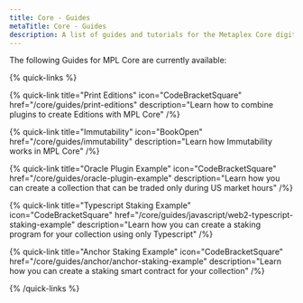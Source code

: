 ```yaml
---
title: Core - Guides
metaTitle: Core - Guides
description: A list of guides and tutorials for the Metaplex Core digital asset standard on the Solana blockchain.
---
```


The following Guides for MPL Core are currently available:

{% quick-links %}

{% quick-link title="Print Editions" icon="CodeBracketSquare" href="/core/guides/print-editions" description="Learn how to combine plugins to create Editions with MPL Core" /%}

{% quick-link title="Immutability" icon="BookOpen" href="/core/guides/immutability" description="Learn how Immutability works in MPL Core" /%}

{% quick-link title="Oracle Plugin Example" icon="CodeBracketSquare" href="/core/guides/oracle-plugin-example" description="Learn how you can create a collection that can be traded only during US market hours" /%}

{% quick-link title="Typescript Staking Example" icon="CodeBracketSquare" href="/core/guides/javascript/web2-typescript-staking-example" description="Learn how you can create a staking program for your collection using only Typescript" /%}

{% quick-link title="Anchor Staking Example" icon="CodeBracketSquare" href="/core/guides/anchor/anchor-staking-example" description="Learn how you can create a staking smart contract for your collection" /%}

{% /quick-links %}